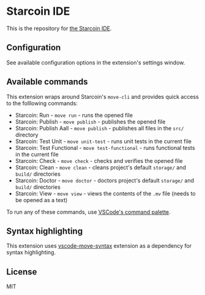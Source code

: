 # Starcoin IDE

This is the repository for [the Starcoin IDE](https://marketplace.visualstudio.com/items?itemName=starcoinorg.starcoin-ide).

## Configuration

See available configuration options in the extension's settings window.

## Available commands

This extension wraps around Starcoin's `move-cli` and provides quick access to the folllowing commands:

- Starcoin: Run - `move run` - runs the opened file
- Starcoin: Publish - `move publish` - publishes the opened file
- Starcoin: Publish Aall - `move publish` - publishes all files in the `src/` directory
- Starcoin: Test Unit - `move unit-test` - runs unit tests in the current file
- Starcoin: Test Functional - `move test-functional` - runs functional tests in the current file
- Starcoin: Check - `move check` - checks and verifies the opened file
- Starcoin: Clean - `move clean` - cleans project's default `storage/` and `build/` directories
- Starcoin: Doctor - `move doctor` - doctors project's default `storage/` and `build/` directories
- Starcoin: View - `move view` - views the contents of the `.mv` file (needs to be opened as a text)

To run any of these commands, use [VSCode's command palette](https://code.visualstudio.com/docs/getstarted/userinterface#_command-palette). 

## Syntax highlighting

This extension uses [vscode-move-syntax](https://marketplace.visualstudio.com/items?itemName=damirka.move-syntax) extension as a dependency for syntax highlighting.

## License

MIT
